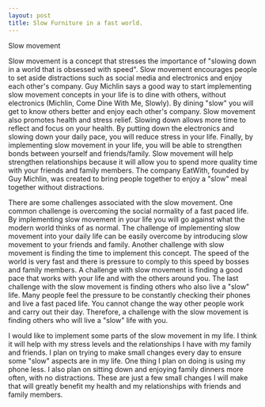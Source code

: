 ```yaml
---
layout: post
title: Slow Furniture in a fast world.
---
```

           
Slow movement

Slow movement is a concept that stresses the importance of "slowing down in a world that is obsessed with speed". Slow movement encourages people to set aside distractions such as social media and electronics and enjoy each other's company. Guy Michlin says a good way to start implementing slow movement concepts in your life is to dine with others, without electronics (Michlin, Come Dine With Me, Slowly). By dining "slow" you will get to know others better and enjoy each other's company. Slow movement also promotes health and stress relief. Slowing down allows more time to reflect and focus on your health. By putting down the electronics and slowing down your daily pace, you will reduce stress in your life. Finally, by implementing slow movement in your life, you will be able to strengthen bonds between yourself and friends/family. Slow movement will help strengthen relationships because it will allow you to spend more quality time with your friends and family members. The company EatWith, founded by Guy Michlin, was created to bring people together to enjoy a "slow" meal together without distractions.

There are some challenges associated with the slow movement. One common challenge is overcoming the social normality of a fast paced life. By implementing slow movement in your life you will go against what the modern world thinks of as normal. The challenge of implementing slow movement into your daily life can be easily overcome by introducing slow movement to your friends and family. Another challenge with slow movement is finding the time to implement this concept. The speed of the world is very fast and there is pressure to comply to this speed by bosses and family members. A challenge with slow movement is finding a good pace that works with your life and with the others around you. The last challenge with the slow movement is finding others who also live a "slow" life. Many people feel the pressure to be constantly checking their phones and live a fast paced life. You cannot change the way other people work and carry out their day. Therefore, a challenge with the slow movement is finding others who will live a "slow" life with you.

I would like to implement some parts of the slow movement in my life. I think it will help with my stress levels and the relationships I have with my family and friends. I plan on trying to make small changes every day to ensure some "slow" aspects are in my life. One thing I plan on doing is using my phone less. I also plan on sitting down and enjoying family dinners more often, with no distractions. These are just a few small changes I will make that will greatly benefit my health and my relationships with friends and family members.
